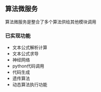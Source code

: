 ## 算法微服务
算法微服务是整合了多个算法供给其他模块调用
### 已实现功能

* 文本公式解析计算
* 文本公式求导
* 神经网络
* python代码调用
* 代码生成
* 遗传算法
* 动态算法执行功能
